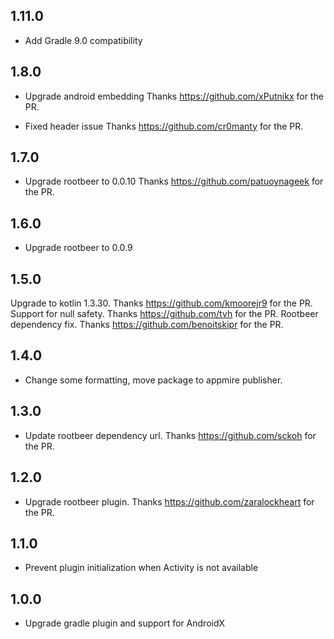 ## 1.11.0

* Add Gradle 9.0 compatibility

## 1.8.0

* Upgrade android embedding
  Thanks https://github.com/xPutnikx for the PR.
  
* Fixed header issue
  Thanks https://github.com/cr0manty for the PR.

## 1.7.0

* Upgrade rootbeer to 0.0.10
Thanks https://github.com/patuoynageek for the PR.

## 1.6.0

* Upgrade rootbeer to 0.0.9

## 1.5.0
Upgrade to kotlin 1.3.30. Thanks https://github.com/kmoorejr9 for the PR.
Support for null safety.  Thanks https://github.com/tvh for the PR.
Rootbeer dependency fix. Thanks https://github.com/benoitskipr for the PR.

## 1.4.0

* Change some formatting, move package to appmire publisher.

## 1.3.0

* Update rootbeer dependency url. Thanks https://github.com/sckoh for the PR.

## 1.2.0

* Upgrade rootbeer plugin. Thanks https://github.com/zaralockheart for the PR.

## 1.1.0

* Prevent plugin initialization when Activity is not available

## 1.0.0

* Upgrade gradle plugin and support for AndroidX

